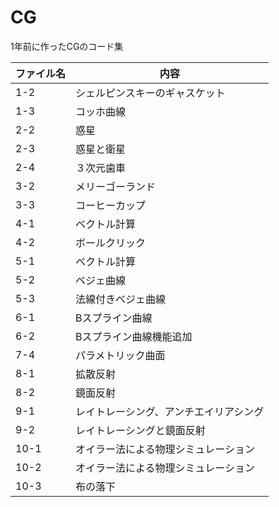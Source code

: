 # CG
1年前に作ったCGのコード集

| ファイル名 | 内容 |
|---|---|
| 1-2 | シェルピンスキーのギャスケット |
| 1-3 | コッホ曲線 |
|2-2|惑星|
|2-3|惑星と衛星|
|2-4|３次元歯車|
|3-2|メリーゴーランド|
|3-3|コーヒーカップ|
|4-1|ベクトル計算|
|4-2|ボールクリック|
|5-1|ベクトル計算|
|5-2|ベジェ曲線|
|5-3|法線付きベジェ曲線|
|6-1|Bスプライン曲線|
|6-2|Bスプライン曲線機能追加|
|7-4|パラメトリック曲面|
|8-1|拡散反射|
|8-2|鏡面反射|
|9-1|レイトレーシング、アンチエイリアシング|
|9-2|レイトレーシングと鏡面反射|
|10-1|オイラー法による物理シミュレーション|
|10-2|オイラー法による物理シミュレーション|
|10-3|布の落下|

